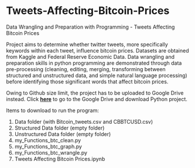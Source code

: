 # Tweets-Affecting-Bitcoin-Prices
Data Wrangling and Preparation with Programming - Tweets Affecting Bitcoin Prices

Project aims to determine whether twitter tweets, more specifically keywords within each tweet, influence bitcoin prices. Datasets are obtained from Kaggle and Federal Reserve Economic Data. Data wrangling and preparation skills in python programming are demonstrated through data pre-processing (cleaning, editing, merging, transforming between structured and unstructured data, and simple natural language processing) before identifying those significant words that affect bitcoin prices.

Owing to Github size limit, the project has to be uploaded to Google Drive instead. Click <b>[here](https://drive.google.com/drive/folders/1a1phKW5u2E70kRPEufCCluQaegW14FVO?usp=sharing)</b> to go to the Google Drive and download Python project.

Items to download to run the program:
1. Data folder (with Bitcoin_tweets.csv and CBBTCUSD.csv)
2. Structured Data folder (empty folder)
3. Unstructured Data folder (empty folder)
4. my_Functions_btc_clean.py
5. my_Functions_btc_graph.py
6. my_Functions_btc_wrangle.py
7. Tweets Affecting Bitcoin Prices.ipynb
